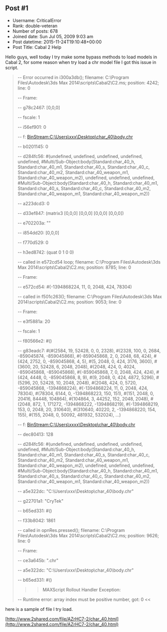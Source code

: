 ## Post #1
- Username: CriticalError
- Rank: double-veteran
- Number of posts: 678
- Joined date: Sun Jul 05, 2009 9:03 am
- Post datetime: 2015-11-24T19:10:48+00:00
- Post Title: Cabal 2 Help

Hello guys, well today I try make some bypass methods to load models in Cabal 2, for some reason when try load a chr model file I got this issue in script.



> -- Error occurred in i300a3db(); filename: C:\Program Files\Autodesk\3ds Max 2014\scripts\Cabal2\C2.ms; position: 4242; line: 0
>
> --  Frame:
>
> --   g78c2467: [0,0,0]
>
> --   fscale: 1
>
> --   i56ef901: 0
>
> --   f: <BinStream:C:\Users\xxx\Desktop\char_40\body.chr>
>
> --   b0201145: 0
>
> --   d284fc56: #(undefined, undefined, undefined, undefined, undefined, #Multi/Sub-Object:body(Standard:char_40_h, Standard:char_40_m1, Standard:char_40_s, Standard:char_40_c, Standard:char_40_m2, Standard:char_40_weapon_m1, Standard:char_40_weapon_m2), undefined, undefined, undefined, #Multi/Sub-Object:body(Standard:char_40_h, Standard:char_40_m1, Standard:char_40_s, Standard:char_40_c, Standard:char_40_m2, Standard:char_40_weapon_m1, Standard:char_40_weapon_m2))
>
> --   a223dcd3: 0
>
> --   d33ef847: (matrix3 [0,0,0] [0,0,0] [0,0,0] [0,0,0])
>
> --   e702203a: ""
>
> --   i854dd20: [0,0,0]
>
> --   f770d529: 0
>
> --   h3ed8742: (quat 0 1 0 0)
>
> --   called in e572cd54 loop; filename: C:\Program Files\Autodesk\3ds Max 2014\scripts\Cabal2\C2.ms; position: 8785; line: 0
>
> --  Frame:
>
> --   e572cd54: #(-1394868224, 11, 0, 2048, 424, 78304)
>
> --   called in f501c263(); filename: C:\Program Files\Autodesk\3ds Max 2014\scripts\Cabal2\C2.ms; position: 9053; line: 0
>
> --  Frame:
>
> --   e3f5881a: 20
>
> --   fscale: 1
>
> --   f80566e2: #()
>
> --   g83eadc7: #(#(2584, 19, 52428, 0, 0, 2328), #(2328, 100, 0, 2684, -859045874, -859045868), #(-859045868, 2, 0, 2048, 68, 424), #(424, 2752, 0, -859045868, 4, 5), #(5, 2048, 0, 424, 3176, 3600), #(3600, 20, 52428, 6, 2048, 2048), #(2048, 424, 0, 4024, -859045868, -859045868), #(-859045868, 7, 0, 2048, 424, 424), #(424, 4448, 0, -859045868, 8, 9), #(9, 2048, 0, 424, 4872, 5296), #(5296, 20, 52428, 10, 2048, 2048), #(2048, 424, 0, 5720, -859045868, -1394868224), #(-1394868224, 11, 0, 2048, 424, 78304), #(78304, 6144, 0, -1394868223, 150, 151), #(151, 2048, 0, 20416, 84448, 104864), #(104864, 3, 44252, 152, 2048, 2048), #(2048, 872, 1, 171272, -1394868222, -1394868219), #(-1394868219, 153, 0, 2048, 20, 310640), #(310640, 40220, 2, -1394868220, 154, 155), #(155, 2048, 0, 50092, 481932, 532024), ...)
>
> --   f: <BinStream:C:\Users\xxxx\Desktop\char_40\body.chr>
>
> --   dec80413: 128
>
> --   d284fc56: #(undefined, undefined, undefined, undefined, undefined, #Multi/Sub-Object:body(Standard:char_40_h, Standard:char_40_m1, Standard:char_40_s, Standard:char_40_c, Standard:char_40_m2, Standard:char_40_weapon_m1, Standard:char_40_weapon_m2), undefined, undefined, undefined, #Multi/Sub-Object:body(Standard:char_40_h, Standard:char_40_m1, Standard:char_40_s, Standard:char_40_c, Standard:char_40_m2, Standard:char_40_weapon_m1, Standard:char_40_weapon_m2))
>
> --   a5e322dc: "C:\Users\xxx\Desktop\char_40\body.chr"
>
> --   g22701a1: "CryTek"
>
> --   b65ed331: #()
>
> --   f33b8042: 1861
>
> --   called in opnRes.pressed(); filename: C:\Program Files\Autodesk\3ds Max 2014\scripts\Cabal2\C2.ms; position: 9626; line: 0
>
> --  Frame:
>
> --   ce3a645b: ".chr"
>
> --   a5e322dc: "C:\Users\xxx\Desktop\char_40\body.chr"
>
> --   b65ed331: #()
>
> >> MAXScript Rollout Handler Exception:
>
> -- Runtime error: array index must be positive number, got: 0 <<

here is a sample of file I try load.

[http://www.2shared.com/file/AZrHC7-2/char_40.html](http://www.2shared.com/file/AZrHC7-2/char_40.html)
